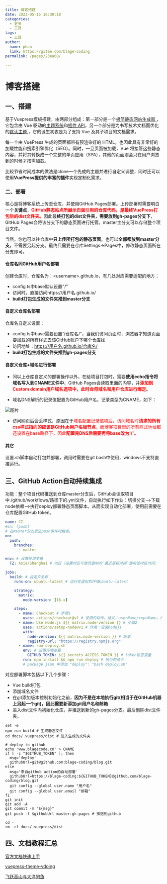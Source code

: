 ```yaml
---
title: 博客搭建
date: 2023-05-15 16:30:18
categories: 
  - 更多
  - 工具
tags: 
  - 工具
author: 
  name: phan
  link: https://gitee.com/blage-coding
permalink: /pages/23ea08/

---
```

# 博客搭建

## 一、搭建

基于Vuepress模板搭建，由两部分组成：第一部分是一个[极简静态网站生成器 ](https://github.com/vuejs/vuepress/tree/master/packages/%40vuepress/core)，它包含由 Vue 驱动的[主题系统](https://vuepress.vuejs.org/zh/theme/)和[插件 API](https://vuepress.vuejs.org/zh/plugin/)，另一个部分是为书写技术文档而优化的[默认主题 ](https://vuepress.vuejs.org/zh/theme/default-theme-config.html)，它的诞生初衷是为了支持 Vue 及其子项目的文档需求。

每一个由 VuePress 生成的页面都带有预渲染好的 HTML，也因此具有非常好的加载性能和搜索引擎优化（SEO）。同时，一旦页面被加载，Vue 将接管这些静态内容，并将其转换成一个完整的单页应用（SPA），其他的页面则会只在用户浏览到的时候才按需加载。

比较节省时间成本的做法是clone一个先成的主题并进行自定义调整，同时还可以使用**VuePress提供的丰富的插件**实现定制化需求。

### 二、部署

核心是将博客系统上传至仓库，并使用GitHub Pages部署。上传部署时需要明白一个**关键点**，<font color="red">**GitHub静态站点所展示页面引用的仓库代码，是最终VuePress打包后的dist文件夹。**</font>因此最**终打包的dist文件夹，需要放到gh-pages分支下**，GitHub Pages会将该分支下的静态页面进行托管。master主分支可以存储整个项目文件。

当然，你也可以往仓库中**只上传所打包的静态页面**，也可以**全部都放到master分支**，不需要另起分支。最终只需要在仓库Settings->Pages中，修改静态页面所在分支即可。

#### 仓库名同GitHub用户名部署

创建仓库时，仓库名为：\<username\>.github.io，有几处对应需要适配的地方：

- config.ts中base默认设置"/"
- 访问时，直接访问https://用户名.github.io/
- **build打包生成的文件夹推到master分支**

#### 自定义仓库名部署

仓库名自定义设置：

- config.ts中base需要设置“/仓库名/”，当我们访问页面时，浏览器才知道页面要加载的所有样式去该GitHub账户下哪个仓库找
- 访问地址：https://用户名.github.io/仓库名/
- **build打包生成的文件夹推到gh-pages分支**

#### 自定义仓库+域名进行部署

- 同以上仓库自定义的部署操作以外，在给项目打包时，需要**使用echo指令将域名写入到CNAME文件中**，GitHub Pages会读取里面的内容，并<font color="red">**添加到Custom domain用户域名选项中，此时会将域名和用户仓库进行绑定**</font>。

- 域名DNS解析的记录值配置为GitHub用户名，记录类型为CNAME，如下：

![图片](https://jsd.cdn.zzko.cn/gh/blage-coding/picx-images-hosting@master/20230518/image.22cgqtwxengg.webp)

- 访问网页后会丢样式，原因在于<font color="red">域名配置记录值项后，访问域名时**请求的所有css样式指向的应该是GitHub用户名根节点**，而博客项目里的所有样式地址都还设置在base路径下，因此**配置完DNS后需要再将base改为'/'。**</font>

#### 其它

设置.sh脚本自动打包并部署，调用时需要在git bash中使用，windows不支持直接运行。

## 三、GitHub Action自动持续集成

功能：整个项目代码推送到仓库master分支后，GitHub会读取项目中./github/workflows/路径下的.yml文件，自动执行如下作业：切换分支—>下载node依赖—>执行deploy部署静态页面脚本。从而实现自动化部署，使用前需要在仓库配置GitHub token。

```yml
name: CI
#on: [push]
# 在master分支发生push事件时触发。
on:
  push:
    branches:
      - master

env: # 设置环境变量
  TZ: Asia/Shanghai # 时区（设置时区可使页面中的`最近更新时间`使用该时区时间）

jobs:
  build: # 自定义名称
    runs-on: ubuntu-latest # 运行在虚拟机环境ubuntu-latest

    strategy:
      matrix:
        node-version: [16.x]

    steps:
      - name: Checkout # 步骤1
        uses: actions/checkout@v1 # 使用的动作。格式：userName/repoName。作用：检出仓库，获取源码。 官方actions库：https://github.com/actions
      - name: Use Node.js ${{ matrix.node-version }} # 步骤2
        uses: actions/setup-node@v1 # 作用：安装nodejs
        with:
          node-version: ${{ matrix.node-version }} # 版本
          registry-url: "https://registry.npmjs.org"
      - name: run deploy.sh 
        env: # 设置环境变量
          GITHUB_TOKEN: ${{ secrets.ACCESS_TOKEN }} # toKen私密变量
        run: npm install && npm run deploy # 执行的命令
        # package.json 中添加 "deploy": "bash deploy.sh"
```

对应部署脚本包括以下几个步骤：

- Vue build打包
- 添加域名文件
- 在git添加版本控制初始化之前，**因为不是在本地执行git(相当于在GitHub机器上另起一个git)，因此需要新添加git用户名和邮箱**
- 进入dist文件内初始化仓库，并推送到新的gh-pages分支。最后删除dist文件夹。

```shell
set -e
npm run build # 生成静态文件
cd docs/.vuepress/dist # 进入生成的文件夹

# deploy to github
echo 'www.blagecode.cn' > CNAME
if [ -z "$GITHUB_TOKEN" ]; then
  msg='deploy'
  githubUrl=git@github.com:blage-coding/blog.git
else
  msg='来自github action的自动部署'
  githubUrl=https://blage-coding:${GITHUB_TOKEN}@github.com/blage-coding/blog.git
  git config --global user.name "用户名"
  git config --global user.email "邮箱"
fi
git init
git add -A
git commit -m "${msg}"
git push -f $githubUrl master:gh-pages # 推送到github

cd -
rm -rf docs/.vuepress/dist
```

## 四、文档教程汇总

[官方文档快速上手](https://vuepress.vuejs.org/zh/guide/getting-started.html)

[vuepress-theme-vdoing](https://lemotu.com/)

[飞跃高山与大洋的鱼](https://docs.shanyuhai.top/)
